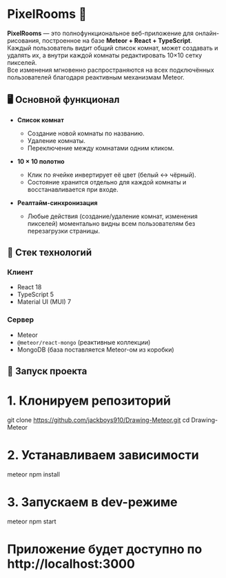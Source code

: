 # PixelRooms 🎨

**PixelRooms** — это полнофункциональное веб-приложение для онлайн-рисования, построенное на базе **Meteor + React + TypeScript**.  
Каждый пользователь видит общий список комнат, может создавать и удалять их, а внутри каждой комнаты редактировать 10×10 сетку пикселей.  
Все изменения мгновенно распространяются на всех подключённых пользователей благодаря реактивным механизмам Meteor.

## 🖥️ Основной функционал

- **Список комнат**

  - Создание новой комнаты по названию.
  - Удаление комнаты.
  - Переключение между комнатами одним кликом.

- **10 × 10 полотно**

  - Клик по ячейке инвертирует её цвет (белый ↔ чёрный).
  - Состояние хранится отдельно для каждой комнаты и восстанавливается при входе.

- **Реалтайм-синхронизация**
  - Любые действия (создание/удаление комнат, изменения пикселей) моментально видны всем пользователям без перезагрузки страницы.

## 🔗 Стек технологий

### Клиент

- React 18
- TypeScript 5
- Material UI (MUI) 7

### Сервер

- Meteor
- `@meteor/react-mongo` (реактивные коллекции)
- MongoDB (база поставляется Meteor-ом из коробки)

## 🚀 Запуск проекта

# 1. Клонируем репозиторий

git clone https://github.com/jackboys910/Drawing-Meteor.git
cd Drawing-Meteor

# 2. Устанавливаем зависимости

meteor npm install

# 3. Запускаем в dev-режиме

meteor npm start

# Приложение будет доступно по http://localhost:3000
